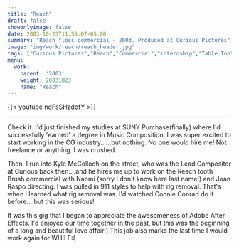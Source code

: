 ```yaml
---
title: "Reach"
draft: false
showonlyimage: false
date: 2003-10-23T11:55:07-05:00
summary: "Reach floss commercial - 2003. Produced at Curious Pictures"
image: "img/work/reach/reach_header.jpg"
tags: ["Curious Pictures","Reach","Commercial","internship","Table Top"]
menu:
  work:
    parent: '2003'
    weight: 20031023
    name: "Reach"
---
```


{{< youtube ndFsSHzdofY >}}

---


Check it. I'd just finished my studies at SUNY Purchase(finally) where I'd successfully 'earned' a degree in Music Composition. I was super excited to start working in the CG industry......but nothing. No one would hire me! Not freelance or anything. I was crushed.

Then, I run into Kyle McColloch on the street, who was the Lead Compositor at Curious back then....and he hires me up to work on the Reach tooth Brush commercial with Naomi (sorry I don't know here last name!) and Joan Raspo directing. I was pulled in 911 styles to help with rig removal. That's when I learned what rig removal was. I'd watched Connie Conrad do it before....but this was serious!

It was this gig that I began to appreciate the awesomeness of Adobe After Effects. I'd enjoyed our time together in the past, but this was the beginning of a long and beautiful love affair:)
This job also marks the last time I would work again for WHILE:(
